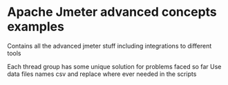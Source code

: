 # Apache Jmeter advanced concepts examples
Contains all the advanced jmeter stuff including integrations to different tools

Each thread group has some unique solution for problems faced so far
Use data files names csv and replace where ever needed in the scripts
